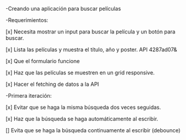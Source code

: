 -Creando una aplicación para buscar películas

-Requerimientos:

 [x] Necesita mostrar un input para buscar la película y un botón para buscar.

 [x] Lista las películas y muestra el título, año y poster. API 4287ad07&

 [x] Que el formulario funcione

 [x] Haz que las películas se muestren en un grid responsive.

 [x] Hacer el fetching de datos a la API

-Primera iteración:

[x] Evitar que se haga la misma búsqueda dos veces seguidas.

[x] Haz que la búsqueda se haga automáticamente al escribir.

[] Evita que se haga la búsqueda continuamente al escribir (debounce)